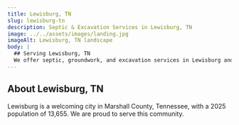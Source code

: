 ```yaml
---
title: Lewisburg, TN
slug: lewisburg-tn
description: Septic & Excavation Services in Lewisburg, TN
image: ../../assets/images/landing.jpg
imageAlt: Lewisburg, TN landscape
body: |
  ## Serving Lewisburg, TN
  We offer septic, groundwork, and excavation services in Lewisburg and the surrounding Marshall County region. Get in touch for a free estimate!
---
```


## About Lewisburg, TN
Lewisburg is a welcoming city in Marshall County, Tennessee, with a 2025 population of 13,655. We are proud to serve this community.
